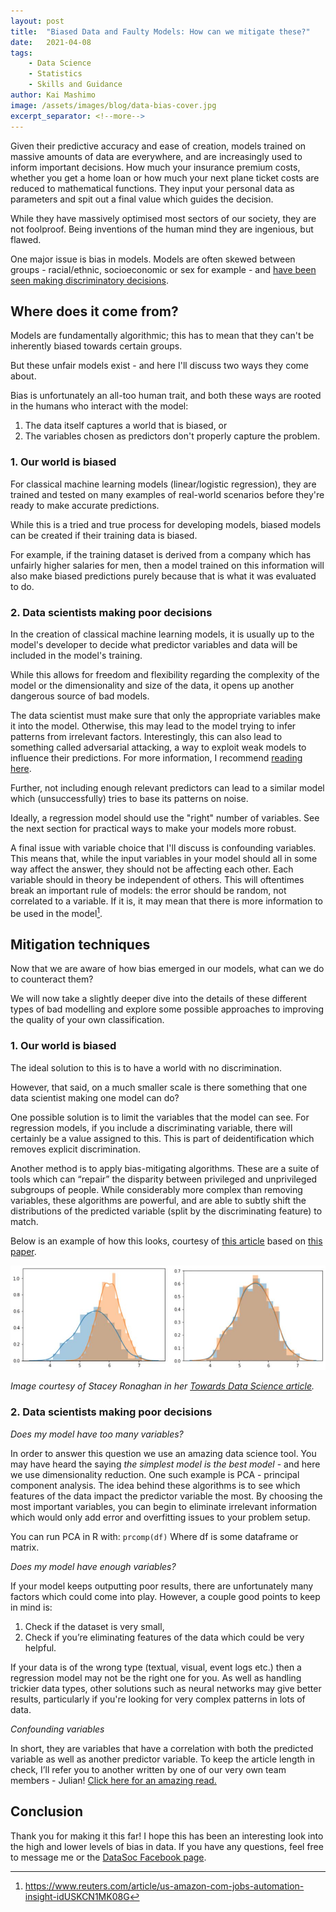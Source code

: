 ```yaml
---
layout: post
title:  "Biased Data and Faulty Models: How can we mitigate these?"
date:   2021-04-08
tags: 
    - Data Science
    - Statistics
    - Skills and Guidance
author: Kai Mashimo
image: /assets/images/blog/data-bias-cover.jpg
excerpt_separator: <!--more-->
---
```


Given their predictive accuracy and ease of creation, models trained on massive amounts of data are everywhere, and are increasingly used to inform important decisions. How much your insurance premium costs, whether you get a home loan or how much your next plane ticket costs are reduced to mathematical functions. They input your personal data as parameters and spit out a final value which guides the decision.

<!--more-->

While they have massively optimised most sectors of our society, they are not foolproof. Being inventions of the human mind they are ingenious, but flawed.

One major issue is bias in models. Models are often skewed between groups - racial/ethnic, socioeconomic or sex for example - and [have been seen making discriminatory decisions](https://www.reuters.com/article/us-amazon-com-jobs-automation-insight-idUSKCN1MK08G).

## Where does it come from?

Models are fundamentally algorithmic; this has to mean that they can't be inherently biased towards certain groups.

But these unfair models exist - and here I'll discuss two ways they come about.

Bias is unfortunately an all-too human trait, and both these ways are rooted in the humans who interact with the model:
1. The data itself captures a world that is biased, or
2. The variables chosen as predictors don't properly capture the problem.

### 1. Our world is biased

For classical machine learning models (linear/logistic regression), they are trained and tested on many examples of real-world scenarios before they're ready to make accurate predictions.

While this is a tried and true process for developing models, biased models can be created if their training data is biased.

For example, if the training dataset is derived from a company which has unfairly higher salaries for men, then a model trained on this information will also make biased predictions purely because that is what it was evaluated to do.

### 2. Data scientists making poor decisions

In the creation of classical machine learning models, it is usually up to the model's developer to decide what predictor variables and data will be included in the model's training.

While this allows for freedom and flexibility regarding the complexity of the model or the dimensionality and size of the data, it opens up another dangerous source of bad models.

The data scientist must make sure that only the appropriate variables make it into the model. Otherwise, this may lead to the model trying to infer patterns from irrelevant factors. Interestingly, this can also lead to something called adversarial attacking, a way to exploit weak models to influence their predictions. For more information, I recommend [reading here](https://towardsdatascience.com/adversarial-attacks-in-machine-learning-and-how-to-defend-against-them-a2beed95f49c).

Further, not including enough relevant predictors can lead to a similar model which (unsuccessfully) tries to base its patterns on noise.

Ideally, a regression model should use the "right" number of variables. See the next section for practical ways to make your models more robust.

A final issue with variable choice that I'll discuss is confounding variables. This means that, while the input variables in your model should all in some way affect the answer, they should not be affecting each other. Each variable should in theory be independent of others. This will oftentimes break an important rule of models: the error should be random, not correlated to a variable. If it is, it may mean that there is more information to be used in the model[^1].

## Mitigation techniques

Now that we are aware of how bias emerged in our models, what can we do to counteract them?

We will now take a slightly deeper dive into the details of these different types of bad modelling and explore some possible approaches to improving the quality of your own classification.

### 1. Our world is biased

The ideal solution to this is to have a world with no discrimination.

However, that said, on a much smaller scale is there something that one data scientist making one model can do?

One possible solution is to limit the variables that the model can see. For regression models, if you include a discriminating variable, there will certainly be a value assigned to this. This is part of deidentification which removes explicit discrimination. 

Another method is to apply bias-mitigating algorithms. These are a suite of tools which can “repair” the disparity between privileged and unprivileged subgroups of people. While considerably more complex than removing variables, these algorithms are powerful, and are able to subtly shift the distributions of the predicted variable (split by the discriminating feature) to match.

Below is an example of how this looks, courtesy of [this article](https://towardsdatascience.com/ai-fairness-explanation-of-disparate-impact-remover-ce0da59451f1) based on [this paper](https://arxiv.org/abs/1412.3756).

![Effects of the Disparate Impact Remover Algorithm](/assets/images/blog/bias_mitigation.JPG)

*Image courtesy of Stacey Ronaghan in her [Towards Data Science article](https://towardsdatascience.com/ai-fairness-explanation-of-disparate-impact-remover-ce0da59451f1).*

### 2. Data scientists making poor decisions

*Does my model have too many variables?*

In order to answer this question we use an amazing data science tool. You may have heard the saying _the simplest model is the best model_ - and here we use dimensionality reduction. One such example is PCA - principal component analysis. The idea behind these algorithms is to see which features of the data impact the predictor variable the most. By choosing the most important variables, you can begin to eliminate irrelevant information which would only add error and overfitting issues to your problem setup.

You can run PCA in R with:
`prcomp(df)`
Where df is some dataframe or matrix.

*Does my model have enough variables?*

If your model keeps outputting poor results, there are unfortunately many factors which could come into play. However, a couple good points to keep in mind is:
1. Check if the dataset is very small,
2. Check if you’re eliminating features of the data which could be very helpful.

If your data is of the wrong type (textual, visual, event logs etc.) then a regression model may not be the right one for you. As well as handling trickier data types, other solutions such as neural networks may give better results, particularly if you're looking for very complex patterns in lots of data.

*Confounding variables*

In short, they are variables that have a correlation with both the predicted variable as well as another predictor variable. To keep the article length in check, I’ll refer you to another written by one of our very own team members - Julian! [Click here for an amazing read.](https://livebeyonddatascience.com/the-confounding-variable-problem/)

## Conclusion

Thank you for making it this far! I hope this has been an interesting look into the high and lower levels of bias in data. If you have any questions, feel free to message me or the [DataSoc Facebook page](https://www.facebook.com/DataSoc).

[^1]: https://www.reuters.com/article/us-amazon-com-jobs-automation-insight-idUSKCN1MK08G
